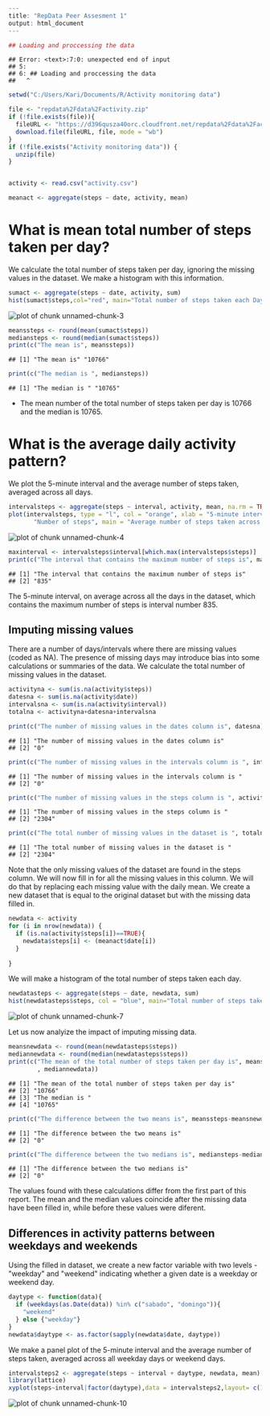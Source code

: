 

```r
---
title: "RepData Peer Assesment 1"
output: html_document
---

## Loading and proccessing the data
```

```
## Error: <text>:7:0: unexpected end of input
## 5: 
## 6: ## Loading and proccessing the data
##   ^
```

```r
setwd("C:/Users/Kari/Documents/R/Activity monitoring data")

file <- "repdata%2Fdata%2Factivity.zip"
if (!file.exists(file)){
  fileURL <- "https://d396qusza40orc.cloudfront.net/repdata%2Fdata%2Factivity.zip"
  download.file(fileURL, file, mode = "wb")
}  
if (!file.exists("Activity monitoring data")) { 
  unzip(file) 
}


activity <- read.csv("activity.csv")

meanact <- aggregate(steps ~ date, activity, mean)
```

# What is mean total number of steps taken per day?
We calculate the total number of steps taken per day, ignoring the missing values in the dataset. 
We make a histogram with this information.


```r
sumact <- aggregate(steps ~ date, activity, sum)
hist(sumact$steps,col="red", main="Total number of steps taken each Day", xlab="Number of Steps")
```

![plot of chunk unnamed-chunk-3](figure/unnamed-chunk-3-1.png)

```r
meanssteps <- round(mean(sumact$steps))
mediansteps <- round(median(sumact$steps))
print(c("The mean is", meanssteps))
```

```
## [1] "The mean is" "10766"
```

```r
print(c("The median is ", mediansteps))
```

```
## [1] "The median is " "10765"
```
* The mean number of the total number of steps taken per day is 10766 and the median is 10765.


# What is the average daily activity pattern?
 
We plot the 5-minute interval and the average number of steps taken, averaged across all days.

```r
intervalsteps <- aggregate(steps ~ interval, activity, mean, na.rm = TRUE)
plot(intervalsteps, type = "l", col = "orange", xlab = "5-minute interval", ylab = 
       "Number of steps", main = "Average number of steps taken across all days")
```

![plot of chunk unnamed-chunk-4](figure/unnamed-chunk-4-1.png)

```r
maxinterval <- intervalsteps$interval[which.max(intervalsteps$steps)]
print(c("The interval that contains the maximum number of steps is", maxinterval))
```

```
## [1] "The interval that contains the maximum number of steps is"
## [2] "835"
```
The 5-minute interval, on average across all the days in the dataset, which contains the maximum number of steps is interval number 835.

## Imputing missing values

There are a number of days/intervals where there are missing values (coded as NA). The presence of missing days may introduce bias into some calculations or summaries of the data.
We calculate the total number of missing values in the dataset.


```r
activityna <- sum(is.na(activity$steps))
datesna <- sum(is.na(activity$date))
intervalsna <- sum(is.na(activity$interval))
totalna <- activityna+datesna+intervalsna

print(c("The number of missing values in the dates column is", datesna))
```

```
## [1] "The number of missing values in the dates column is"
## [2] "0"
```

```r
print(c("The number of missing values in the intervals column is ", intervalsna))
```

```
## [1] "The number of missing values in the intervals column is "
## [2] "0"
```

```r
print(c("The number of missing values in the steps column is ", activityna))
```

```
## [1] "The number of missing values in the steps column is "
## [2] "2304"
```

```r
print(c("The total number of missing values in the dataset is ", totalna))
```

```
## [1] "The total number of missing values in the dataset is "
## [2] "2304"
```
Note that the only missing values of the dataset are found in the steps column. We will now fill in for all the missing values in this column. We will do that by replacing each missing value with the daily mean. We create a new dataset that is equal to the original dataset but with the missing data filled in.


```r
newdata <- activity
for (i in nrow(newdata)) {
  if (is.na(activity$steps[i])==TRUE){
    newdata$steps[i] <- (meanact$date[i])
  }
  
}
```

We will make a histogram of the total number of steps taken each day.

```r
newdatasteps <- aggregate(steps ~ date, newdata, sum)
hist(newdatasteps$steps, col = "blue", main="Total number of steps taken each Day", xlab="Number of Steps")
```

![plot of chunk unnamed-chunk-7](figure/unnamed-chunk-7-1.png)

Let us now analyize the impact of imputing missing data.

```r
meansnewdata <- round(mean(newdatasteps$steps))
mediannewdata <- round(median(newdatasteps$steps))
print(c("The mean of the total number of steps taken per day is", meansnewdata, "The median is "
        , mediannewdata))
```

```
## [1] "The mean of the total number of steps taken per day is"
## [2] "10766"                                                 
## [3] "The median is "                                        
## [4] "10765"
```

```r
print(c("The difference between the two means is", meanssteps-meansnewdata))
```

```
## [1] "The difference between the two means is"
## [2] "0"
```

```r
print(c("The difference between the two medians is", mediansteps-mediannewdata))
```

```
## [1] "The difference between the two medians is"
## [2] "0"
```
The values found with these calculations differ from the first part of this report. The mean and the median values coincide after the missing data have been filled in, while before these values were diferent. 

## Differences in activity patterns between weekdays and weekends

Using the filled in dataset, we create a new factor variable with two levels - "weekday" and "weekend" indicating whether a given date is a weekday or weekend day.


```r
daytype <- function(data){
  if (weekdays(as.Date(data)) %in% c("sabado", "domingo")){
    "weekend"
  } else {"weekday"}
}
newdata$daytype <- as.factor(sapply(newdata$date, daytype))
```


We make a panel plot of the 5-minute interval and the average number of steps taken, averaged across all weekday days or weekend days.

```r
intervalsteps2 <- aggregate(steps ~ interval + daytype, newdata, mean)
library(lattice)
xyplot(steps~interval|factor(daytype),data = intervalsteps2,layout= c(1,2),type="l")
```

![plot of chunk unnamed-chunk-10](figure/unnamed-chunk-10-1.png)
```
```
```

